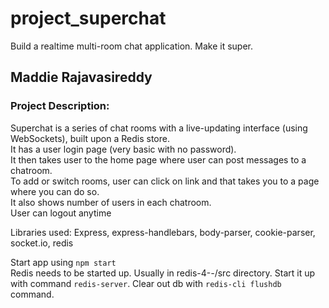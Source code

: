# project_superchat
Build a realtime multi-room chat application. Make it super.

## Maddie Rajavasireddy    

### Project Description:    
Superchat is a series of chat rooms with a live-updating interface (using WebSockets), built upon a Redis store.    
It has a user login page (very basic with no password).    
It then takes user to the home page where user can post messages to a chatroom.     
To add or switch rooms, user can click on link and that takes you to a page where you can do so.     
It also shows number of users in each chatroom.     
User can logout anytime   

Libraries used: Express, express-handlebars, body-parser, cookie-parser, socket.io, redis

Start app using `npm start`   
Redis needs to be started up. Usually in redis-4-*-*/src directory. Start it up with command `redis-server`. Clear out db with `redis-cli flushdb` command.